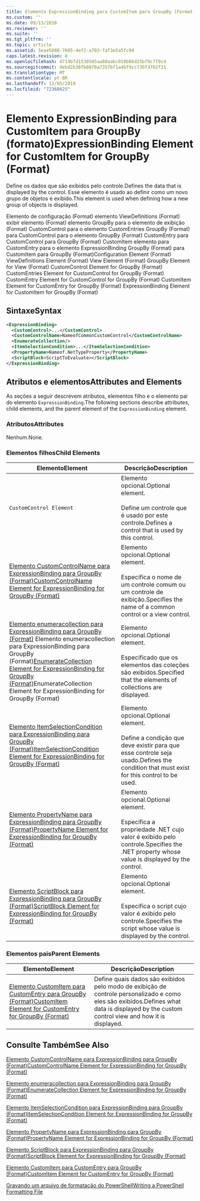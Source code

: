 ```yaml
---
title: Elemento ExpressionBinding para CustomItem para GroupBy (Format) | Microsoft Docs
ms.custom: ''
ms.date: 09/13/2016
ms.reviewer: ''
ms.suite: ''
ms.tgt_pltfrm: ''
ms.topic: article
ms.assetid: 5eae5088-7605-4ef2-a703-faf3e5a5fc94
caps.latest.revision: 8
ms.openlocfilehash: 4714bfd1530585aa80aabc010b86d25bf0c7f9c4
ms.sourcegitcommit: debd2b38fb8070a7357bf1a4bf9cc736f3702f31
ms.translationtype: MT
ms.contentlocale: pt-BR
ms.lasthandoff: 12/05/2019
ms.locfileid: "72368625"
---
```

# <a name="expressionbinding-element-for-customitem-for-groupby-format"></a><span data-ttu-id="13e73-102">Elemento ExpressionBinding para CustomItem para GroupBy (formato)</span><span class="sxs-lookup"><span data-stu-id="13e73-102">ExpressionBinding Element for CustomItem for GroupBy (Format)</span></span>

<span data-ttu-id="13e73-103">Define os dados que são exibidos pelo controle.</span><span class="sxs-lookup"><span data-stu-id="13e73-103">Defines the data that is displayed by the control.</span></span> <span data-ttu-id="13e73-104">Esse elemento é usado ao definir como um novo grupo de objetos é exibido.</span><span class="sxs-lookup"><span data-stu-id="13e73-104">This element is used when defining how a new group of objects is displayed.</span></span>

<span data-ttu-id="13e73-105">Elemento de configuração (Format) elemento ViewDefinitions (Format) exibir elemento (Format) elemento GroupBy para o elemento de exibição (Format) CustomControl para o elemento CustomEntries GroupBy (Format) para CustomControl para o elemento GroupBy (Format) CustomEntry para CustomControl para GroupBy (Format) CustomItem elemento para CustomEntry para o elemento ExpressionBinding GroupBy (Format) para CustomItem para GroupBy (Format)</span><span class="sxs-lookup"><span data-stu-id="13e73-105">Configuration Element (Format) ViewDefinitions Element (Format) View Element (Format) GroupBy Element for View (Format) CustomControl Element for GroupBy (Format) CustomEntries Element for CustomControl for GroupBy (Format) CustomEntry Element for CustomControl for GroupBy (Format) CustomItem Element for CustomEntry for GroupBy (Format) ExpressionBinding Element for CustomItem for GroupBy (Format)</span></span>

## <a name="syntax"></a><span data-ttu-id="13e73-106">Sintaxe</span><span class="sxs-lookup"><span data-stu-id="13e73-106">Syntax</span></span>

```xml
<ExpressionBinding>
  <CustomControl>...</CustomControl>
  <CustomControlName>NameofCommonCustomControl</CustomControlName>
  <EnumerateCollection/>
  <ItemSelectionCondition>...</ItemSelectionCondition>
  <PropertyName>Nameof.NetTypeProperty</PropertyName>
  <ScriptBlock>ScriptToEvaluate></ScriptBlock>
</ExpressionBinding>
```

## <a name="attributes-and-elements"></a><span data-ttu-id="13e73-107">Atributos e elementos</span><span class="sxs-lookup"><span data-stu-id="13e73-107">Attributes and Elements</span></span>

<span data-ttu-id="13e73-108">As seções a seguir descrevem atributos, elementos filho e o elemento pai do elemento `ExpressionBinding`.</span><span class="sxs-lookup"><span data-stu-id="13e73-108">The following sections describe attributes, child elements, and the parent element of the `ExpressionBinding` element.</span></span>

### <a name="attributes"></a><span data-ttu-id="13e73-109">Atributos</span><span class="sxs-lookup"><span data-stu-id="13e73-109">Attributes</span></span>

<span data-ttu-id="13e73-110">Nenhum.</span><span class="sxs-lookup"><span data-stu-id="13e73-110">None.</span></span>

### <a name="child-elements"></a><span data-ttu-id="13e73-111">Elementos filhos</span><span class="sxs-lookup"><span data-stu-id="13e73-111">Child Elements</span></span>

|<span data-ttu-id="13e73-112">Elemento</span><span class="sxs-lookup"><span data-stu-id="13e73-112">Element</span></span>|<span data-ttu-id="13e73-113">Descrição</span><span class="sxs-lookup"><span data-stu-id="13e73-113">Description</span></span>|
|-------------|-----------------|
|`CustomControl Element`|<span data-ttu-id="13e73-114">Elemento opcional.</span><span class="sxs-lookup"><span data-stu-id="13e73-114">Optional element.</span></span><br /><br /> <span data-ttu-id="13e73-115">Define um controle que é usado por este controle.</span><span class="sxs-lookup"><span data-stu-id="13e73-115">Defines a control that is used by this control.</span></span>|
|[<span data-ttu-id="13e73-116">Elemento CustomControlName para ExpressionBinding para GroupBy (Format)</span><span class="sxs-lookup"><span data-stu-id="13e73-116">CustomControlName Element for ExpressionBinding for GroupBy (Format)</span></span>](./customcontrolname-element-for-expressionbinding-for-groupby-format.md)|<span data-ttu-id="13e73-117">Elemento opcional.</span><span class="sxs-lookup"><span data-stu-id="13e73-117">Optional element.</span></span><br /><br /> <span data-ttu-id="13e73-118">Especifica o nome de um controle comum ou um controle de exibição.</span><span class="sxs-lookup"><span data-stu-id="13e73-118">Specifies the name of a common control or a view control.</span></span>|
|<span data-ttu-id="13e73-119">[Elemento enumeracollection para ExpressionBinding para GroupBy (Format)](./enumeratecollection-element-for-expressionbinding-for-groupby-format.md) Elemento enumeracollection para ExpressionBinding para GroupBy (Format)</span><span class="sxs-lookup"><span data-stu-id="13e73-119">[EnumerateCollection Element for ExpressionBinding for GroupBy (Format)](./enumeratecollection-element-for-expressionbinding-for-groupby-format.md)EnumerateCollection Element for ExpressionBinding for GroupBy (Format)</span></span>|<span data-ttu-id="13e73-120">Elemento opcional.</span><span class="sxs-lookup"><span data-stu-id="13e73-120">Optional element.</span></span><br /><br /> <span data-ttu-id="13e73-121">Especificado que os elementos das coleções são exibidos.</span><span class="sxs-lookup"><span data-stu-id="13e73-121">Specified that the elements of collections are displayed.</span></span>|
|[<span data-ttu-id="13e73-122">Elemento ItemSelectionCondition para ExpressionBinding para GroupBy (Format)</span><span class="sxs-lookup"><span data-stu-id="13e73-122">ItemSelectionCondition Element for ExpressionBinding for GroupBy (Format)</span></span>](./itemselectioncondition-element-for-expressionbinding-for-groupby-format.md)|<span data-ttu-id="13e73-123">Elemento opcional.</span><span class="sxs-lookup"><span data-stu-id="13e73-123">Optional element.</span></span><br /><br /> <span data-ttu-id="13e73-124">Define a condição que deve existir para que esse controle seja usado.</span><span class="sxs-lookup"><span data-stu-id="13e73-124">Defines the condition that must exist for this control to be used.</span></span>|
|[<span data-ttu-id="13e73-125">Elemento PropertyName para ExpressionBinding para GroupBy (Format)</span><span class="sxs-lookup"><span data-stu-id="13e73-125">PropertyName Element for ExpressionBinding for GroupBy (Format)</span></span>](./propertyname-element-for-expressionbinding-for-groupby-format.md)|<span data-ttu-id="13e73-126">Elemento opcional.</span><span class="sxs-lookup"><span data-stu-id="13e73-126">Optional element.</span></span><br /><br /> <span data-ttu-id="13e73-127">Especifica a propriedade .NET cujo valor é exibido pelo controle.</span><span class="sxs-lookup"><span data-stu-id="13e73-127">Specifies the .NET property whose value is displayed by the control.</span></span>|
|[<span data-ttu-id="13e73-128">Elemento ScriptBlock para ExpressionBinding para GroupBy (Format)</span><span class="sxs-lookup"><span data-stu-id="13e73-128">ScriptBlock Element for ExpressionBinding for GroupBy (Format)</span></span>](./scriptblock-element-for-expressionbinding-for-groupby-format.md)|<span data-ttu-id="13e73-129">Elemento opcional.</span><span class="sxs-lookup"><span data-stu-id="13e73-129">Optional element.</span></span><br /><br /> <span data-ttu-id="13e73-130">Especifica o script cujo valor é exibido pelo controle.</span><span class="sxs-lookup"><span data-stu-id="13e73-130">Specifies the script whose value is displayed by the control.</span></span>|

### <a name="parent-elements"></a><span data-ttu-id="13e73-131">Elementos pais</span><span class="sxs-lookup"><span data-stu-id="13e73-131">Parent Elements</span></span>

|<span data-ttu-id="13e73-132">Elemento</span><span class="sxs-lookup"><span data-stu-id="13e73-132">Element</span></span>|<span data-ttu-id="13e73-133">Descrição</span><span class="sxs-lookup"><span data-stu-id="13e73-133">Description</span></span>|
|-------------|-----------------|
|[<span data-ttu-id="13e73-134">Elemento CustomItem para CustomEntry para GroupBy (Format)</span><span class="sxs-lookup"><span data-stu-id="13e73-134">CustomItem Element for CustomEntry for GroupBy (Format)</span></span>](./customitem-element-for-customentry-for-groupby-format.md)|<span data-ttu-id="13e73-135">Define quais dados são exibidos pelo modo de exibição de controle personalizado e como eles são exibidos.</span><span class="sxs-lookup"><span data-stu-id="13e73-135">Defines what data is displayed by the custom control view and how it is displayed.</span></span>|

## <a name="see-also"></a><span data-ttu-id="13e73-136">Consulte Também</span><span class="sxs-lookup"><span data-stu-id="13e73-136">See Also</span></span>

[<span data-ttu-id="13e73-137">Elemento CustomControlName para ExpressionBinding para GroupBy (Format)</span><span class="sxs-lookup"><span data-stu-id="13e73-137">CustomControlName Element for ExpressionBinding for GroupBy (Format)</span></span>](./customcontrolname-element-for-expressionbinding-for-groupby-format.md)

[<span data-ttu-id="13e73-138">Elemento enumeracollection para ExpressionBinding para GroupBy (Format)</span><span class="sxs-lookup"><span data-stu-id="13e73-138">EnumerateCollection Element for ExpressionBinding for GroupBy (Format)</span></span>](./enumeratecollection-element-for-expressionbinding-for-groupby-format.md)

[<span data-ttu-id="13e73-139">Elemento ItemSelectionCondition para ExpressionBinding para GroupBy (Format)</span><span class="sxs-lookup"><span data-stu-id="13e73-139">ItemSelectionCondition Element for ExpressionBinding for GroupBy (Format)</span></span>](./itemselectioncondition-element-for-expressionbinding-for-groupby-format.md)

[<span data-ttu-id="13e73-140">Elemento PropertyName para ExpressionBinding para GroupBy (Format)</span><span class="sxs-lookup"><span data-stu-id="13e73-140">PropertyName Element for ExpressionBinding for GroupBy (Format)</span></span>](./propertyname-element-for-expressionbinding-for-groupby-format.md)

[<span data-ttu-id="13e73-141">Elemento ScriptBlock para ExpressionBinding para GroupBy (Format)</span><span class="sxs-lookup"><span data-stu-id="13e73-141">ScriptBlock Element for ExpressionBinding for GroupBy (Format)</span></span>](./scriptblock-element-for-expressionbinding-for-groupby-format.md)

[<span data-ttu-id="13e73-142">Elemento CustomItem para CustomEntry para GroupBy (Format)</span><span class="sxs-lookup"><span data-stu-id="13e73-142">CustomItem Element for CustomEntry for GroupBy (Format)</span></span>](./customitem-element-for-customentry-for-groupby-format.md)

[<span data-ttu-id="13e73-143">Gravando um arquivo de formatação do PowerShell</span><span class="sxs-lookup"><span data-stu-id="13e73-143">Writing a PowerShell Formatting File</span></span>](./writing-a-powershell-formatting-file.md)
